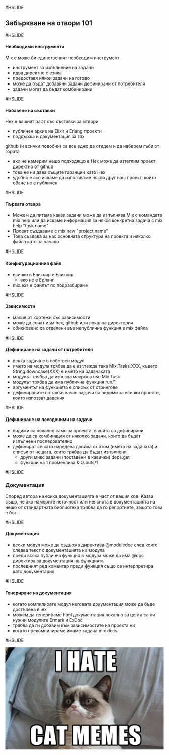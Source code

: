 #HSLIDE
## Забъркване на отвори 101

#HSLIDE

#### Нeобходими инструменти
Mix е може би единственият необходим инструмент <!-- .element: class="fragment" -->
- инструмент за изпълнение на задачи <!-- .element: class="fragment" -->
- идва директно с езика <!-- .element: class="fragment" -->
- предоставя някои задачи на готово <!-- .element: class="fragment" -->
- може да бъдат добавяни задачи дефинирани от потребителя <!-- .element: class="fragment" -->
- задачи могат да бъдат комбинирани <!-- .element: class="fragment" -->

#HSLIDE

#### Набавяне на съставки

Hex е вашият рафт със съставки за отвори <!-- .element: class="fragment" -->
- публичен архив на Elixir и Erlang проекти <!-- .element: class="fragment" -->
- поддържа и документация за тях <!-- .element: class="fragment" -->

github (и всички подобни) са все едно да отидем и да наберем гъби от гората  <!-- .element: class="fragment" -->
- ако не намерим нещо подходящо в Hex може да изтеглим проект директно от github <!-- .element: class="fragment" -->
- това не ни дава същите гаранции като Hex <!-- .element: class="fragment" -->
- удобно е ако искаме да използваме някой друг наш проект, който обаче не е публичен <!-- .element: class="fragment" -->

#HSLIDE

#### Първата отвара
- Можем да питаме какви задачи може да изпълнява Mix с командата mix help или да искаме информация за някоя конкретна задача с mix help "task name" <!-- .element: class="fragment" -->
- Проект създаваме с mix new "project name" <!-- .element: class="fragment" -->
- Това създава за нас основната структура на проекта и няколко файла като за начало <!-- .element: class="fragment" -->

#HSLIDE

#### Конфигурационния файл
- всичко в Еликсир е Еликсир <!-- .element: class="fragment" -->
   - ако не е Eрланг <!-- .element: class="fragment" -->
- mix.exs е файлът по подразбиране <!-- .element: class="fragment" -->

#HSLIDE

#### Зависимости

- масив от кортежи със зависимости <!-- .element: class="fragment" -->
- може да сочат към hex, github или локална директория <!-- .element: class="fragment" -->
- обикновено са отделени във непублична функция в mix файла <!-- .element: class="fragment" -->

#HSLIDE

#### Дефиниране на задачи от потребителя
- всяка задача е в собствен модул <!-- .element: class="fragment" -->
- името на модула трябва да е изглежда така Mix.Tasks.XXX, където String.downcase(XXX) е името на задачаката <!-- .element: class="fragment" -->
- модулът трябва да изпозва макроса use Mix.Task <!-- .element: class="fragment" -->
- модулът трябва да има публична функция run/1 <!-- .element: class="fragment" -->
- аргументът на функцията е списък от стрингове <!-- .element: class="fragment" -->
- дефинираните по такъв начин задачи са видими за всички проекти, които изпозват дадения <!-- .element: class="fragment" -->

#HSLIDE

#### Дефиниране на псевдоними на задачи
- видими са локално само за проекта, в който са дефинирани <!-- .element: class="fragment" -->
- може да са комбинация от няколко задачи, които да бъдат изпълнени последователно <!-- .element: class="fragment" -->
- дефинират се като наредена двойка от атом (името на задачата) и списък от нещата, които трябва да бъдат изпълнени <!-- .element: class="fragment" -->
   - други микс задачи (поставени в кавички) deps.get <!-- .element: class="fragment" -->
   - функции на 1 променлива &IO.puts/1 <!-- .element: class="fragment" -->

#HSLIDE
### Документация
Според автора на езика документацията е част от вашия код. Kазва също, че ако намерите неточност или неяснота в документацията на нещо от стандартната библиотека трябва да го репортнете, защото това е бъг.

#HSLIDE

#### Документация

- всеки модул може да съдържа директива @moduledoc след която следва текст с документацията на модула <!-- .element: class="fragment" -->
- преди всяка публична функция в модула може да има @doc директива за документация на функцията <!-- .element: class="fragment" -->
- последният ред коментар преди функция също се интерпретира като документация <!-- .element: class="fragment" -->

#HSLIDE

#### Генериране на документация

- когато компилирате модул неговата документация може да бъде достъпена в iex <!-- .element: class="fragment" -->
- можем да генерираме html документация локално за целта са ни нужни модулите Ermark и ExDoc
- трябва да ги добавим към зависимостите на проекта ни
- когато прекомпилираме имаме задача mix docs


#HSLIDE

![Image-Absolute](assets/cat.jpg)
